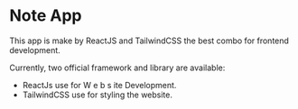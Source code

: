 # Note App

This app is make by ReactJS and TailwindCSS the best combo for frontend development.

Currently, two official framework and library are available:

- ReactJs use for W e b s ite Development.
- TailwindCSS use for styling the website.
